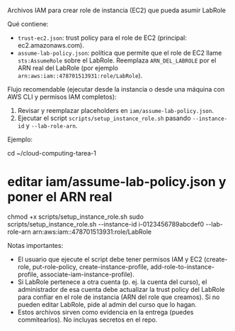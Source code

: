 Archivos IAM para crear role de instancia (EC2) que pueda asumir LabRole

Qué contiene:
- `trust-ec2.json`: trust policy para el role de EC2 (principal: ec2.amazonaws.com).
- `assume-lab-policy.json`: política que permite que el role de EC2 llame `sts:AssumeRole` sobre el LabRole. Reemplaza `ARN_DEL_LABROLE` por el ARN real del LabRole (por ejemplo `arn:aws:iam::478701513931:role/LabRole`).

Flujo recomendable (ejecutar desde la instancia o desde una máquina con AWS CLI y permisos IAM completos):
1) Revisar y reemplazar placeholders en `iam/assume-lab-policy.json`.
2) Ejecutar el script `scripts/setup_instance_role.sh` pasando `--instance-id` y `--lab-role-arn`.

Ejemplo:

cd ~/cloud-computing-tarea-1
# editar iam/assume-lab-policy.json y poner el ARN real
chmod +x scripts/setup_instance_role.sh
sudo scripts/setup_instance_role.sh --instance-id i-0123456789abcdef0 --lab-role-arn arn:aws:iam::478701513931:role/LabRole

Notas importantes:
- El usuario que ejecute el script debe tener permisos IAM y EC2 (create-role, put-role-policy, create-instance-profile, add-role-to-instance-profile, associate-iam-instance-profile).
- Si LabRole pertenece a otra cuenta (p. ej. la cuenta del curso), el administrador de esa cuenta debe actualizar la trust policy del LabRole para confiar en el role de instancia (ARN del role que creamos). Si no pueden editar LabRole, pide al admin del curso que lo hagan.
- Estos archivos sirven como evidencia en la entrega (puedes commitearlos). No incluyas secretos en el repo.
